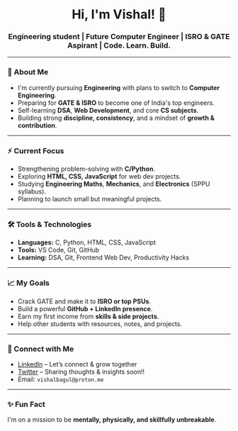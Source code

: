<h1 align="center">Hi, I'm Vishal! 🚀</h1>
<h3 align="center">Engineering student | Future Computer Engineer | ISRO & GATE Aspirant | Code. Learn. Build.</h3>

---

### 🧠 About Me
- I'm currently pursuing **Engineering** with plans to switch to **Computer Engineering**.
- Preparing for **GATE & ISRO** to become one of India's top engineers.
- Self-learning **DSA**, **Web Development**, and core **CS subjects**.
- Building strong **discipline, consistency**, and a mindset of **growth & contribution**.

---

### ⚡ Current Focus
- Strengthening problem-solving with **C/Python**.
- Exploring **HTML, CSS, JavaScript** for web dev projects.
- Studying **Engineering Maths**, **Mechanics**, and **Electronics** (SPPU syllabus).
- Planning to launch small but meaningful projects.

---

### 🛠️ Tools & Technologies
- **Languages:** C, Python, HTML, CSS, JavaScript  
- **Tools:** VS Code, Git, GitHub  
- **Learning:** DSA, Git, Frontend Web Dev, Productivity Hacks

---

### 📈 My Goals
- Crack GATE and make it to **ISRO or top PSUs**.
- Build a powerful **GitHub + LinkedIn presence**.
- Earn my first income from **skills & side projects**.
- Help other students with resources, notes, and projects.

---

### 🔗 Connect with Me
- [LinkedIn](https://www.linkedin.com/in/vishal-bagul) – Let’s connect & grow together  
- [Twitter](https://twitter.com/) – Sharing thoughts & insights  soon!!
- Email: `vishalbagul@proton.me`

---

### ✨ Fun Fact
I'm on a mission to be **mentally, physically, and skillfully unbreakable**.


